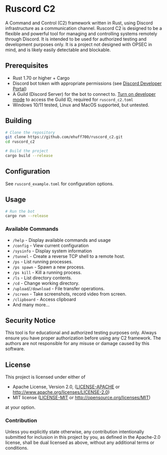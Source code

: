 # Ruscord C2

A Command and Control (C2) framework written in Rust, using Discord infrastructure as a communication channel. Ruscord C2 is designed to be a flexible and powerful tool for managing and controlling systems remotely through Discord. It is intended to be used for authorized testing and development purposes only. It is a project not designed with OPSEC in mind, and is likely easily detectable and blockable. 

## Prerequisites

- Rust 1.70 or higher + Cargo
- Discord bot token with appropriate permissions (see [Discord Developer Portal](https://discord.com/developers/docs/quick-start/getting-started))
- A Guild (Discord Server) for the bot to connect to. [Turn on developer mode](https://www.howtogeek.com/714348/how-to-enable-or-disable-developer-mode-on-discord/) to access the Guild ID, required for `ruscord_c2.toml`
- Windows 10/11 tested, Linux and MacOS supported, but untested.


## Building

```bash
# Clone the repository
git clone https://github.com/ehuff700/ruscord_c2.git
cd ruscord_c2

# Build the project
cargo build --release
```

## Configuration

See `ruscord_example.toml` for configuration options. 

## Usage

```bash
# Run the bot
cargo run --release
```

### Available Commands
- `/help` - Display available commands and usage
- `/config` - View current configuration
- `/sysinfo` - Display system information
- `/tunnel` - Create a reverse TCP shell to a remote host.
- `/ps` - List running processes.
- `/ps spawn` - Spawn a new process.
- `/ps kill` - Kill a running process.
- `/ls` - List directory contents.
- `/cd` - Change working directory.
- `/upload`/`/download` - File transfer operations.
- `/screen` - Take screenshots, record video from screen.
- `/clipboard` - Access clipboard
- And many more...

## Security Notice

This tool is for educational and authorized testing purposes only. Always ensure you have proper authorization before using any C2 framework. The authors are not responsible for any misuse or damage caused by this software.

## License

This project is licensed under either of

 * Apache License, Version 2.0, ([LICENSE-APACHE](LICENSE-APACHE) or http://www.apache.org/licenses/LICENSE-2.0)
 * MIT license ([LICENSE-MIT](LICENSE-MIT) or http://opensource.org/licenses/MIT)

at your option.

### Contribution

Unless you explicitly state otherwise, any contribution intentionally submitted for inclusion in this project by you, as defined in the Apache-2.0 license, shall be dual licensed as above, without any additional terms or conditions.

